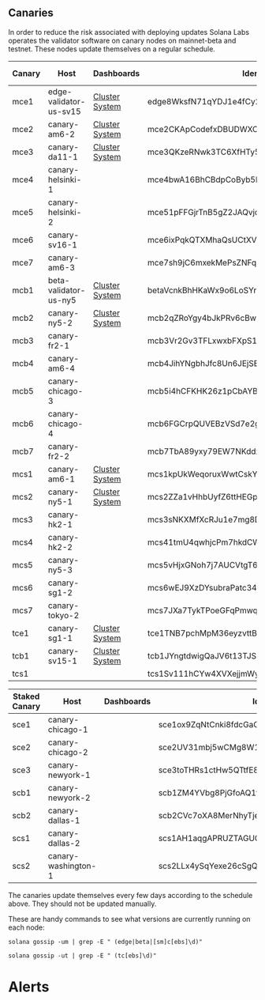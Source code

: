 ## Canaries
In order to reduce the risk associated with deploying updates Solana Labs operates the validator software on canary nodes on mainnet-beta
and testnet. These nodes update themselves on a regular schedule.

|Canary|Host|Dashboards|Identity|Cluster|Channel|Updates on|
|------|----|----------|--------|-------|-------|-------------------:|
|mce1|edge-validator-us-sv15|[Cluster](https://metrics.solana.com:3000/d/monitor-beta/cluster-telemetry-beta?orgId=1&var-datasource=InfluxDB_main-beta&var-testnet=mainnet-beta&var-hostid=edge8WksfN71qYDJ1e4fCy2WfKg19fXU5zuztDi9uTM) [System](https://metrics.solana.com:3000/d/rYdddlPWkk/system-metrics-full?orgId=1&var-DS_PROMETHEUS=Metrics-Prometheus&var-job=All&var-node=edge-validator-us-sv15:9100&var-diskdevices=%5Ba-z%5D%2B%7Cnvme%5B0-9%5D%2Bn%5B0-9%5D%2B&refresh=5m&from=now-15m&to=now)|edge8WksfN71qYDJ1e4fCy2WfKg19fXU5zuztDi9uTM|mainnet-beta|edge|Monday|
|mce2|canary-am6-2|[Cluster](https://metrics.solana.com:3000/d/monitor-beta/cluster-telemetry-beta?orgId=1&var-datasource=InfluxDB_main-beta&var-testnet=mainnet-beta&var-hostid=mce2CKApCodefxDBUDWXCdBkqoh2dg1vpWJJX2qfuvV) [System](https://metrics.solana.com:3000/d/rYdddlPWkk/system-metrics-full?orgId=1&var-DS_PROMETHEUS=Metrics-Prometheus&var-job=All&var-node=canary-am6-2:9100&var-diskdevices=%5Ba-z%5D%2B%7Cnvme%5B0-9%5D%2Bn%5B0-9%5D%2B&from=now-15m&to=now&refresh=5m)|mce2CKApCodefxDBUDWXCdBkqoh2dg1vpWJJX2qfuvV|mainnet-beta|edge|Tuesday|
|mce3|canary-da11-1|[Cluster](https://metrics.solana.com:3000/d/monitor-beta/cluster-telemetry-beta?orgId=1&var-datasource=InfluxDB_main-beta&var-testnet=mainnet-beta&var-hostid=mce3QKzeRNwk3TC6XfHTy5hdRT6u5UKm4rKQbNKkFhF) [System](https://metrics.solana.com:3000/d/rYdddlPWkk/system-metrics-full?orgId=1&var-DS_PROMETHEUS=Metrics-Prometheus&var-job=All&var-node=canary-da11-1%3A9100&var-diskdevices=%5Ba-z%5D%2B%7Cnvme%5B0-9%5D%2Bn%5B0-9%5D%2B&refresh=5m&from=now-15m&to=now)|mce3QKzeRNwk3TC6XfHTy5hdRT6u5UKm4rKQbNKkFhF|mainnet-beta|edge|Wednesday|
|mce4|canary-helsinki-1||mce4bwA16BhCBdpCoByb5BMiwB5hTTrhB2acLxr54PZ|mainnet-beta|edge|Thursday|
|mce5|canary-helsinki-2||mce51pFFGjrTnB5gZ2JAQvjojniRbV7MaHr9ywvVZcD|mainnet-beta|edge|Friday|
|mce6|canary-sv16-1||mce6ixPqkQTXMhaQsUCtXV23JC3JLCeyqbQGoNmgNCX|mainnet-beta|edge|Saturday|
|mce7|canary-am6-3||mce7sh9jC6mxekMePsZNFqHaWn7o8Jah14KPpdEaU2e|mainnet-beta|edge|Sunday|
|mcb1|beta-validator-us-ny5|[Cluster](https://metrics.solana.com:3000/d/monitor-beta/cluster-telemetry-beta?orgId=1&var-datasource=InfluxDB_main-beta&var-testnet=mainnet-beta&var-hostid=betaVcnkBhHKaWx9o6LoSYrGaoDCskQLm94cUVWqDLS) [System](https://metrics.solana.com:3000/d/rYdddlPWkk/system-metrics-full?orgId=1&var-DS_PROMETHEUS=Metrics-Prometheus&var-job=Mainnet-Beta&var-node=beta-validator-us-ny5%3A9100&var-diskdevices=%5Ba-z%5D%2B%7Cnvme%5B0-9%5D%2Bn%5B0-9%5D%2B&refresh=5m&from=now-15m&to=now)|betaVcnkBhHKaWx9o6LoSYrGaoDCskQLm94cUVWqDLS|mainnet-beta|beta|Monday|
|mcb2|canary-ny5-2|[Cluster](https://metrics.solana.com:3000/d/monitor-beta/cluster-telemetry-beta?orgId=1&var-datasource=InfluxDB_main-beta&var-testnet=mainnet-beta&var-hostid=mcb2qZRoYgy4bJkPRv6cBwLAAYow9ZsSzcrjJKprUnd) [System](https://metrics.solana.com:3000/d/rYdddlPWkk/system-metrics-full?orgId=1&var-DS_PROMETHEUS=Metrics-Prometheus&var-job=All&var-node=canary-ny5-2:9100&var-diskdevices=%5Ba-z%5D%2B%7Cnvme%5B0-9%5D%2Bn%5B0-9%5D%2B&refresh=5m&from=now-15m&to=now)|mcb2qZRoYgy4bJkPRv6cBwLAAYow9ZsSzcrjJKprUnd|mainnet-beta|beta|Tuesday|
|mcb3|canary-fr2-1||mcb3Vr2Gv3TFLxwxbFXpS13kC349JNTmxErqu7V23Bv|mainnet-beta|beta|Wednesday|
|mcb4|canary-am6-4||mcb4JihYNgbhJfc8Un6JEjSEqBrGkmKGev38G55U5qL|mainnet-beta|beta|Thursday|
|mcb5|canary-chicago-3||mcb5i4hCFKHK26z1pCbAYBB2efHnS2EZMv2bRfFaL7x|mainnet-beta|beta|Friday|
|mcb6|canary-chicago-4||mcb6FGCrpQUVEBzVSd7e2goVAyy7TjsRsu9E2rXFN7h|mainnet-beta|beta|Saturday|
|mcb7|canary-fr2-2||mcb7TbA89yxy79EW7NKddzGL7YZDeccykbu1LJLBT73|mainnet-beta|beta|Sunday|
|mcs1|canary-am6-1|[Cluster](https://metrics.solana.com:3000/d/monitor-beta/cluster-telemetry-beta?orgId=1&var-datasource=InfluxDB_main-beta&var-testnet=mainnet-beta&var-hostid=mcs1kpUkWeqoruxWwtCskY1GGF4Bx1t3MMtHSHoSLyC) [System](https://metrics.solana.com:3000/d/rYdddlPWkk/system-metrics-full?orgId=1&var-DS_PROMETHEUS=Metrics-Prometheus&var-job=All&var-node=canary-am6-1:9100&var-diskdevices=%5Ba-z%5D%2B%7Cnvme%5B0-9%5D%2Bn%5B0-9%5D%2B&refresh=5m&from=now-15m&to=now)|mcs1kpUkWeqoruxWwtCskY1GGF4Bx1t3MMtHSHoSLyC|mainnet-beta|stable|Monday|
|mcs2|canary-ny5-1|[Cluster](https://metrics.solana.com:3000/d/monitor-beta/cluster-telemetry-beta?orgId=1&var-datasource=InfluxDB_main-beta&var-testnet=mainnet-beta&var-hostid=mcs2ZZa1vHhbUyfZ6ttHEGpFU6pib4pm4ownTxBm6Jc) [System](https://metrics.solana.com:3000/d/rYdddlPWkk/system-metrics-full?orgId=1&var-DS_PROMETHEUS=Metrics-Prometheus&var-job=All&var-node=canary-ny5-1:9100&var-diskdevices=%5Ba-z%5D%2B%7Cnvme%5B0-9%5D%2Bn%5B0-9%5D%2B&refresh=5m&from=now-15m&to=now)|mcs2ZZa1vHhbUyfZ6ttHEGpFU6pib4pm4ownTxBm6Jc|mainnet-beta|stable|Tuesday|
|mcs3|canary-hk2-1||mcs3sNKXMfXcRJu1e7mg8DUW2nn65XSkoKc6DAkcPjW|mainnet-beta|stable|Wednesday|
|mcs4|canary-hk2-2||mcs41tmU4qwhjcPm7hkdCWNyXUsizxF6LcNjSLmPdvm|mainnet-beta|stable|Thursday|
|mcs5|canary-ny5-3||mcs5vHjxGNoh7j7AUCVtgT6fe2ChTpCHJggRSot1hFm|mainnet-beta|stable|Friday|
|mcs6|canary-sg1-2||mcs6wEJ9XzDYsubraPatc34ASa3jN5vfNhhrXzfsGkQ|mainnet-beta|stable|Saturday|
|mcs7|canary-tokyo-2||mcs7JXa7TykTPoeGFqPmwqKQ1yaWopxTeUU1JdfssG7|mainnet-beta|stable|Sunday|
|tce1|canary-sg1-1|[Cluster](https://metrics.solana.com:3000/d/monitor-beta/cluster-telemetry-beta?orgId=1&var-datasource=InfluxDB-testnet&var-testnet=tds&var-hostid=tce1TNB7pchMpM36eyzvttBDEwTczv86o5P2SS8dpSU) [System](https://metrics.solana.com:3000/d/rYdddlPWkk/system-metrics-full?orgId=1&var-DS_PROMETHEUS=Metrics-Prometheus&var-job=All&var-node=canary-sg1-1:9100&var-diskdevices=%5Ba-z%5D%2B%7Cnvme%5B0-9%5D%2Bn%5B0-9%5D%2B&refresh=5m&from=now-15m&to=now)|tce1TNB7pchMpM36eyzvttBDEwTczv86o5P2SS8dpSU|testnet|edge|4|
|tcb1|canary-sv15-1|[Cluster](https://metrics.solana.com:3000/d/monitor-beta/cluster-telemetry-beta?orgId=1&var-datasource=InfluxDB-testnet&var-testnet=tds&var-hostid=tcb1JYngtdwigQaJV6t13TJSnKuEPitpwoHS5TAYg1H) [System](https://metrics.solana.com:3000/d/rYdddlPWkk/system-metrics-full?orgId=1&var-DS_PROMETHEUS=Metrics-Prometheus&var-job=All&var-node=canary-sv15-1:9100&var-diskdevices=%5Ba-z%5D%2B%7Cnvme%5B0-9%5D%2Bn%5B0-9%5D%2B&refresh=5m&from=now-15m&to=now)|tcb1JYngtdwigQaJV6t13TJSnKuEPitpwoHS5TAYg1H|testnet|beta|4|
|tcs1|||tcs1Sv111hCYw4XVXejjmWybne4arptjgbgnGAKwWwc|testnet|stable||

|Staked Canary|Host|Dashboards|Identity|Cluster|Channel|Updates on|
|------|----|----------|--------|-------|-------|-------------------:|
|sce1|canary-chicago-1||sce1ox9ZqNtCnki8fdcGaCtRGZfQQ8WFcUf33G2hhhQ|mainnet-beta|edge|Monday|
|sce2|canary-chicago-2||sce2UV31mbj5wCMg8W1dywCVNVdswjrL9iYUAhwbXqp|mainnet-beta|edge|Wednesday|
|sce3|canary-newyork-1||sce3toTHRs1ctHw5QTtfE8N8Z8WL6cTnfzJyt2c1bJX|mainnet-beta|edge|Friday|
|scb1|canary-newyork-2||scb1ZM4YVbg8PjGfoAQ1fbC3EvPt19nZBTYF6kakZH9|mainnet-beta|beta|Monday|
|scb2|canary-dallas-1||scb2CVc7oXA8MerNhyTje8sh3fWR7hzXuzA9yqW62Tr|mainnet-beta|beta|Thursday|
|scs1|canary-dallas-2||scs1AH1aqgAPRUZTAGUGq7vH74i2Mkzfh83Yk4Fo6cp|mainnet-beta|stable|Monday|
|scs2|canary-washington-1||scs2LLx4ySqYexe26cSgQXcZncrp8esrFHH3R3bXrVc|mainnet-beta|stable|Thursday|

The canaries update themselves every few days according to the schedule above. They should not be updated manually.

These are handy commands to see what versions are currently running on each  node:
```
solana gossip -um | grep -E " (edge|beta|[sm]c[ebs]\d)"

solana gossip -ut | grep -E " (tc[ebs]\d)"
```

# Alerts
